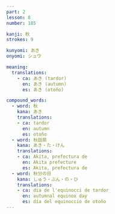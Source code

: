 ```yaml
---
part: 2
lesson: 8
number: 185

kanji: 秋
strokes: 9

kunyomi: あき
onyomi: シュウ

meaning:
  translations:
    - ca: あき (tardor)
      en: あき (autumn)
      es: あき (otoño)

compound_words:
  - word: 秋
    kana: あき
    translations:
    - ca: tardor
      en: autumn
      es: otoño
  - word: 秋田県
    kana: あき・た・けん
    translations:
    - ca: Akita, prefectura de
      en: Akita prefecture
      es: Akita, prefectura de
  - word: 秋分の日
    kana: しゅう・ぶん・の・ひ
    translations:
    - ca: dia de l'equinocci de tardor
      en: autumnal equinox day
      es: día del equinoccio de otoño
---
```

